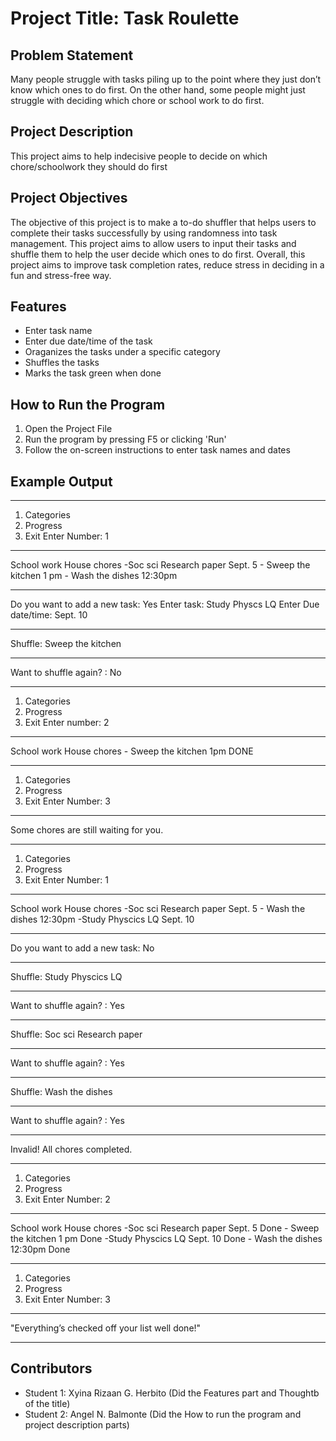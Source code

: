 # Project Title: Task Roulette


## Problem Statement
Many people struggle with tasks piling up to the point where they just don’t know which ones to do first. On the other hand, some people might just struggle with deciding which chore or school work to do first.

## Project Description
  This project aims to help indecisive people to decide on which chore/schoolwork they should do first

## Project Objectives
  The objective of this project is to make a to-do shuffler that helps users to complete their tasks successfully by using randomness into task management. This project aims to allow users to input their tasks and shuffle them to help the user decide which ones to do first. Overall, this project aims to improve task completion rates, reduce stress in deciding in a fun and stress-free way.

## Features
  - Enter task name
  - Enter due date/time of the task
  - Oraganizes the tasks under a specific category
  - Shuffles the tasks
  - Marks the task green when done

## How to Run the Program
1. Open the Project File
2. Run the program by pressing F5 or clicking 'Run' 
3. Follow the on-screen instructions to enter task names and dates

## Example Output
---------------------------------------------------------------------------
1. Categories
2. Progress
3. Exit
Enter Number: 1
--------------------------------------------------------------------------
School work                              House chores
-Soc sci Research paper Sept. 5         - Sweep the kitchen   1 pm
                                        - Wash the dishes     12:30pm
                                        
---------------------------------------------------------------------------
Do you want to add a new task: Yes
 Enter task: Study Physcs LQ
 Enter Due date/time: Sept. 10
 
---------------------------------------------------------------------------
Shuffle: Sweep the kitchen

--------------------------------------------------------------------------
Want to shuffle again? : No

-------------------------------------------------------------------------
1. Categories
2. Progress
3. Exit
Enter number: 2
--------------------------------------------------------------------------
School work                                House chores
                                            - Sweep the kitchen    1pm   DONE
         
---------------------------------------------------------------------------
1. Categories
2. Progress
3. Exit
Enter Number: 3
---------------------------------------------------------------------------
Some chores are still waiting for you.

---------------------------------------------------------------------------
1. Categories
2. Progress
3. Exit
Enter Number: 1
---------------------------------------------------------------------------
School work                                House chores
-Soc sci Research paper Sept. 5             - Wash the dishes      12:30pm
-Study Physcics LQ      Sept. 10  

---------------------------------------------------------------------------
Do you want to add a new task: No

---------------------------------------------------------------------------
Shuffle: Study Physcics LQ

----------------------------------------------------------------------------
Want to shuffle again? : Yes

----------------------------------------------------------------------------
Shuffle: Soc sci Research paper

----------------------------------------------------------------------------
Want to shuffle again? : Yes

----------------------------------------------------------------------------
Shuffle: Wash the dishes

----------------------------------------------------------------------------
Want to shuffle again? : Yes

----------------------------------------------------------------------------
Invalid! All chores completed.

----------------------------------------------------------------------------
1. Categories
2. Progress
3. Exit
Enter Number: 2

-----------------------------------------------------------------------------
School work                                    House chores
-Soc sci Research paper Sept. 5   Done        - Sweep the kitchen   1 pm     Done
-Study Physcics LQ      Sept. 10  Done        - Wash the dishes     12:30pm  Done

------------------------------------------------------------------------------
1. Categories
2. Progress
3. Exit
Enter Number: 3
------------------------------------------------------------------------------
"Everything’s checked off your list well done!"

------------------------------------------------------------------------------


## Contributors
- Student 1: Xyina Rizaan G. Herbito (Did the Features part and Thoughtb of the title)
- Student 2: Angel N. Balmonte (Did the How to run the program and project description parts)
